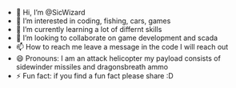 - 👋 Hi, I’m @SicWizard
- 👀 I’m interested in coding, fishing, cars, games
- 🌱 I’m currently learning a lot of differnt skills
- 💞️ I’m looking to collaborate on game development and scada
- 📫 How to reach me leave a message in the code I will reach out
- 😄 Pronouns: I am an attack helicopter my payload consists of sidewinder missiles and dragonsbreath ammo
- ⚡ Fun fact: if you find a fun fact please share :D

<!---
SicWizard/SicWizard is a ✨ special ✨ repository because its `README.md` (this file) appears on your GitHub profile.
You can click the Preview link to take a look at your changes.
--->
